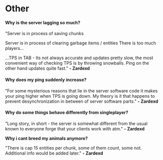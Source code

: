 # Other

#### Why is the server lagging so much?

"Server is in process of saving chunks&#x20;

Server is in process of clearing garbage items / entities There is too much players...

...TPS in TAB - Its not always accurate and updates pretty slow, the most convenient way of checking TPS is by throwing snowballs. Ping on the other hand updates quite fast." **- Zardexd**

#### Why does my ping suddenly increase?

"For some mysterious reasons that lie in the server software code it makes your ping higher when TPS is going down. My theory is it that happens to prevent desynchronization in between of server software parts." **- Zardexd**

#### Why do some things behave differently from singleplayer?

"Long story, in short - the server is somewhat different from the usual known to everyone forge that your clients work with atm." **- Zardexd**

**Why i cant breed my animals anymore?**

"There is cap 15 entities per chunk, some of them count, some not. Additional info would be added later." **- Zardexd**

